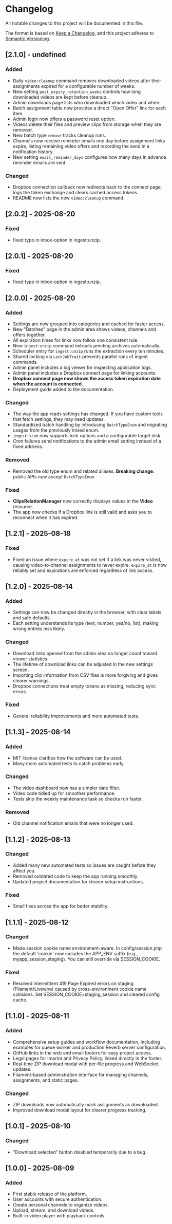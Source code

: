 # Changelog

All notable changes to this project will be documented in this file.

The format is based on [Keep a Changelog](https://keepachangelog.com/en/1.1.0/),
and this project adheres to [Semantic Versioning](https://semver.org/spec/v2.0.0.html).

## [2.1.0] - undefined

### Added

- Daily `video:cleanup` command removes downloaded videos after their assignments expired for a configurable number of
  weeks.
- New setting `post_expiry_retention_weeks` controls how long downloaded videos are kept before cleanup.
- Admin downloads page lists who downloaded which video and when.
- Batch assignment table now provides a direct "Open Offer" link for each item.
- Admin login now offers a password reset option.
- Videos delete their files and preview clips from storage when they are removed.
- New batch type `remove` tracks cleanup runs.
- Channels now receive reminder emails one day before assignment links expire, listing remaining video offers and recording the send in a notification history.
- New setting `email_reminder_days` configures how many days in advance reminder emails are sent.

### Changed

- Dropbox connection callback now redirects back to the connect page, logs the token exchange and clears cached access
  tokens.
- README now lists the new `video:cleanup` command.

## [2.0.2] - 2025-08-20

### Fixed

- fixed typo in inbox-option in ingest:unzip.

## [2.0.1] - 2025-08-20

### Fixed

- fixed typo in inbox-option in ingest:unzip.

## [2.0.0] - 2025-08-20

### Added

- Settings are now grouped into categories and cached for faster access.
- New "Batches" page in the admin area shows videos, channels and offers together.
- All expiration times for links now follow one consistent rule.
- New `ingest:unzip` command extracts pending archives automatically.
- Scheduler entry for `ingest:unzip` runs the extraction every ten minutes.
- Shared locking via `LockJobTrait` prevents parallel runs of ingest commands.
- Admin panel includes a log viewer for inspecting application logs.
- Admin panel includes a Dropbox connect page for linking accounts.
- **Dropbox connect page now shows the access token expiration date when the account is connected.**
- Deployment guide added to the documentation.

### Changed

- The way the app reads settings has changed. If you have custom tools that fetch settings, they may need updates.
- Standardized batch handling by introducing `BatchTypeEnum` and migrating usages from the previously mixed enum.
- `ingest:scan` now supports lock options and a configurable target disk.
- Cron failures send notifications to the admin email setting instead of a fixed address.

### Removed

- Removed the old type enum and related aliases. **Breaking change:** public APIs now accept `BatchTypeEnum`.

### Fixed

- **ClipsRelationManager** now correctly displays values in the **Video** resource.
- The app now checks if a Dropbox link is still valid and asks you to reconnect when it has expired.

## [1.2.1] - 2025-08-18

### Fixed

- Fixed an issue where `expire_at` was not set if a link was never visited, causing video-to-channel assignments to
  never expire. `expire_at` is now reliably set and expirations are enforced regardless of link access.

## [1.2.0] - 2025-08-14

### Added

- Settings can now be changed directly in the browser, with clear labels and safe defaults.
- Each setting understands its type (text, number, yes/no, list), making wrong entries less likely.

### Changed

- Download links opened from the admin area no longer count toward viewer statistics.
- The lifetime of download links can be adjusted in the new settings screen.
- Importing clip information from CSV files is more forgiving and gives clearer warnings.
- Dropbox connections treat empty tokens as missing, reducing sync errors.

### Fixed

- General reliability improvements and more automated tests.

## [1.1.3] - 2025-08-14

### Added

- MIT license clarifies how the software can be used.
- Many more automated tests to catch problems early.

### Changed

- The video dashboard now has a simpler date filter.
- Video code tidied up for smoother performance.
- Tests skip the weekly maintenance task so checks run faster.

### Removed

- Old channel notification emails that were no longer used.

## [1.1.2] - 2025-08-13

### Changed

- Added many new automated tests so issues are caught before they affect you.
- Removed outdated code to keep the app running smoothly.
- Updated project documentation for clearer setup instructions.

### Fixed

- Small fixes across the app for better stability.

## [1.1.1] - 2025-08-12

### Changed

- Made session cookie name environment-aware. In config/session.php the default 'cookie' now includes the APP_ENV
  suffix (e.g., myapp_session_staging). You can still override via SESSION_COOKIE.

### Fixed

- Resolved intermittent 419 Page Expired errors on staging (Filament/Livewire) caused by cross-environment cookie name
  collisions. Set SESSION_COOKIE=staging_session and cleared config cache.

## [1.1.0] - 2025-08-11

### Added

- Comprehensive setup guides and workflow documentation, including examples for queue worker and production Reverb
  server configuration.
- GitHub links in the web and email footers for easy project access.
- Legal pages for Imprint and Privacy Policy, linked directly in the footer.
- Real‑time ZIP download modal with per‑file progress and WebSocket updates.
- Filament-based administration interface for managing channels, assignments, and static pages.

### Changed

- ZIP downloads now automatically mark assignments as downloaded.
- Improved download modal layout for clearer progress tracking.

## [1.0.1] - 2025-08-10

### Changed

- "Download selected" button disabled temporarily due to a bug.

## [1.0.0] - 2025-08-09

### Added

- First stable release of the platform.
- User accounts with secure authentication.
- Create personal channels to organize videos.
- Upload, stream, and download videos.
- Built-in video player with playback controls.
